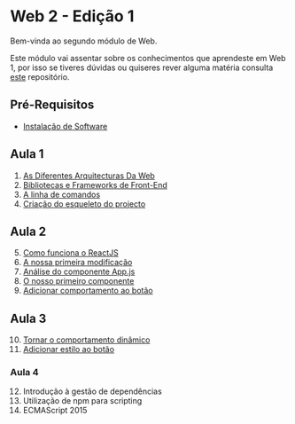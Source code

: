 # Web 2 - Edição 1

Bem-vinda ao segundo módulo de Web.

Este módulo vai assentar sobre os conhecimentos que aprendeste em Web 1, por isso se tiveres dúvidas ou quiseres rever alguma matéria consulta [este](https://github.com/As-Raparigas-do-Codigo/web-ed-3) repositório.

## Pré-Requisitos
* [Instalação de Software](0-Instalacao-de-Software.md)

## Aula 1

1. [As Diferentes Arquitecturas Da Web](As-Diferentes-Arquitecturas-Da-Web.md)
2. [Bibliotecas e Frameworks de Front-End](Bibliotecas-e-Frameworks-de-Front-End.md)
3. [A linha de comandos](A-linha-de-comandos.md)
4. [Criação do esqueleto do projecto](Criacao-do-esqueleto-do-projecto.md)

## Aula 2

5. [Como funciona o ReactJS](Como-funciona-o-ReactJS.md)
6. [A nossa primeira modificação](A-nossa-primeira-modificacao.md)
7. [Análise do componente App.js](Analise-do-componente-Appjs.md)
8. [O nosso primeiro componente](O-nosso-primeiro-componente.md)
9. [Adicionar comportamento ao botão](Adicionar-comportamento-ao-botao.md)

## Aula 3

10. [Tornar o comportamento dinâmico](Tornar-o-comportamento-dinamico.md)
11. [Adicionar estilo ao botão](Adicionar-estilo-ao-botao.md)

### Aula 4

12. Introdução à gestão de dependências
13. Utilização de npm para scripting
14. ECMAScript 2015
